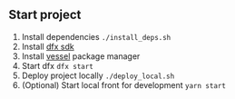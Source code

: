 ## Start project

1. Install dependencies `./install_deps.sh`
1. Install [dfx sdk](https://internetcomputer.org/docs/current/developer-docs/build/install-upgrade-remove/)
1. Install [vessel](https://github.com/dfinity/vessel) package manager
1. Start dfx `dfx start`
1. Deploy project locally `./deploy_local.sh`
1. (Optional) Start local front for development `yarn start`

